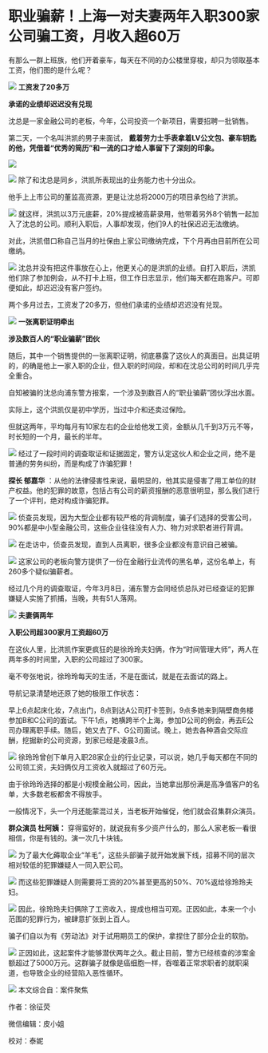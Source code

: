 

# 职业骗薪！上海一对夫妻两年入职300家公司骗工资，月收入超60万

有那么一群上班族，他们开着豪车，每天在不同的办公楼里穿梭，却只为领取基本工资，他们图的是什么呢？

![](https://inews.gtimg.com/om_bt/Oos2SgUWZ3IWeek7bATIEfofEewFAEqeDL_hsy2mz-OI0AA/1000)
**工资发了20多万**

**承诺的业绩却迟迟没有兑现**

沈总是一家金融公司的老板，今年，公司投资一个新项目，需要招聘一批销售。

第二天，一个名叫洪凯的男子来面试， **戴着劳力士手表拿着LV公文包、豪车钥匙的他，凭借着“优秀的简历”和一流的口才给人事留下了深刻的印象。**

![](https://inews.gtimg.com/om_bt/ONosJK9h6uu0sLkGUIIWmMOkEi059T0qEc43nprfwy6VQAA/1000)

![](https://inews.gtimg.com/om_bt/O5a4TvRSd5CycIaqMz6dP6c38I0E7rB3LXN5Sbk0GtHm0AA/1000)
除了和沈总是同乡，洪凯所表现出的业务能力也十分出众。

他手上上市公司的董监高资源，更是让沈总将2000万的项目承包给了洪凯。

![](https://inews.gtimg.com/om_bt/OjnLcHQCk_75wuhGkCV69DmbgMyyAqCrF3KlFj_NrDvdEAA/1000)
就这样，洪凯以3万元底薪，20%提成被高薪录用，他带着另外8个销售一起加入了沈总的公司。顺利入职后，人事却发现，他们9人的社保迟迟无法缴纳。

对此，洪凯借口称自己当月的社保由上家公司缴纳完成，下个月再由目前所在公司缴纳。

![](https://inews.gtimg.com/om_bt/Oh4gMkudFJjZRiP0OoblEbAolavYXPJ94KPx4sbmQiXqkAA/1000)
沈总并没有把这件事放在心上，他更关心的是洪凯的业绩。自打入职后，洪凯他们除了参加例会，从不打卡上班，但工作日志显示，他们每天都在跑客户。可即便如此，却迟迟没有客户签约。

两个多月过去，工资发了20多万，但他们承诺的业绩却迟迟没有兑现。

![](https://inews.gtimg.com/om_bt/OswyIdwDlxzI0Wh2jQ7wEcLF5BgoBaeLXsRqdAlRD7SCkAA/1000)
**一张离职证明牵出**

**涉及数百人的“职业骗薪”团伙**

随后，其中一个销售提供的一张离职证明，彻底暴露了这伙人的真面目。出具证明的，的确是他上一家入职的企业，但入职的时间段，却和在沈总公司的时间几乎完全重合。

自知被骗的沈总向浦东警方报案，一个涉及到数百人的“职业骗薪”团伙浮出水面。

实际上，这个洪凯仅是初中学历，当过中介和还卖过保险。

但就这两年，平均每月有10家左右的企业给他发工资，金额从几千到3万元不等，时长短的一个月，最长的半年。

![](https://inews.gtimg.com/om_bt/Oxqpm2nA2OwkLxRi9Kxn9Juo0e65_SNyR7sujPGpKfecwAA/1000)
经过了一段时间的调查取证和证据固定，警方认定这伙人和企业之间，绝不是普通的劳务纠纷，而是构成了诈骗犯罪！

**探长 郁嘉华**
：从他的法律侵害性来说，最明显的，他其实是侵害了用工单位的财产权益。他的犯罪的故意，包括占有公司的薪资报酬的恶意很明显，那么我们进行了一个评判，绝对构成诈骗犯罪。

![](https://inews.gtimg.com/om_bt/OPjSa-FWhDN7WeKyG8FvSZxvsMUQquiBD6Wfiob621iXIAA/1000)
侦查员发现，因为大型企业都有较严格的背调制度，骗子们选择的受害公司，90%都是中小型金融公司，这些企业往往没有人力、物力对求职者进行背调。

![](https://inews.gtimg.com/om_bt/Ohsav1Z9CCqOKeclia4tPX3Ixdgcz6MXxRForDFBvAJhEAA/1000)
在走访中，侦查员发现，直到人员离职，很多企业都没有意识自己被骗。

![](https://inews.gtimg.com/om_bt/O3OChe2lV102bx52hacYZgJ1MO8rD5wvs1sO28StYhBCQAA/1000)
这家公司的老板向警方提供了一份在金融行业流传的黑名单，这份名单上，有260多个疑似骗薪者。

经过几个月的调查取证，今年3月8日，浦东警方会同经侦总队对已经查证的犯罪嫌疑人实施了抓捕，当晚，共有51人落网。

![](https://inews.gtimg.com/om_bt/Gfbdn4Inc2MXai-lV2WnGVBgNUrpQ3MzEHGanvjbQk0jMAA/0)
**夫妻俩两年**

**入职公司超300家月工资超60万**

在这伙人里，比洪凯作案更疯狂的是徐玲玲夫妇俩，作为“时间管理大师”，两人在两年多的时间里，入职的公司超过了300家。

毫不夸张地说，徐玲玲每天的生活，不是在面试，就是在去面试的路上。

导航记录清楚地还原了她的极限工作状态：

早上6点起床化妆，7点出门，8点到达A公司打卡签到，9点多她来到隔壁商务楼参加B和C公司的面试。下午1点，她横跨半个上海，参加D公司的例会，再去E公司办理离职手续。随后，她又去了F、G公司面试。晚上，她去各种酒会交际应酬，挖掘新的公司资源，到家已经是凌晨3点。

![](https://inews.gtimg.com/om_bt/O9Ww87n1jBF_NV63t7xrMNo4bteP_9c623EmvX8n1JsS8AA/1000)
徐玲玲曾创下单月入职28家企业的行业记录，可以说，她几乎每天都在不同的公司领工资，夫妇俩仅月工资收入就超过了60万元。

由于徐玲玲选择的都是小规模金融公司，因此，当她拿出那份满是高净值客户的名单，大多数老板都舍不得放手。

一般情况下，头一个月还能蒙混过关，当老板开始催促，他们就会召集群众演员。

**群众演员 杜阿姨：** 穿得蛮好的，就说我有多少资产什么的，那么人家老板一看很相信，你是有钱的。演一次几十块钱。

![](https://inews.gtimg.com/om_bt/OoSj-oy6ly5JecYS_1G8Tgq8KM29LCoMybomm4ipqbTKoAA/1000)
为了最大化薅取企业“羊毛”，这些头部骗子就开始发展下线，招募不同的层次相对较低的犯罪嫌疑人一同入职公司。

![](https://inews.gtimg.com/om_bt/OrqntndfzvZGtuDHT4FTkcIBBlAu3uKTy-IbhIAbdIYhQAA/1000)
而这些犯罪嫌疑人则需要将工资的20%甚至更高的50%、70%返给徐玲玲夫妇。

![](https://inews.gtimg.com/om_bt/OycQ-RK3lNjIz_ILIy6ZYGfHDDHWYrHc0vLIOS05ll0aYAA/1000)
因此，徐玲玲夫妇俩除了工资收入，提成也相当可观。正因如此，本来一个小范围的犯罪行为，被肆意扩张到上百人。

骗子们自以为有《劳动法》对于试用期员工的保护，拿捏住了部分企业的软肋。

![](https://inews.gtimg.com/om_bt/ObNhwdkrQaP10taZLfj2hdpk1O8vkm_5ySodroyav2RNgAA/1000)
正因如此，这起案件才能够潜伏两年之久。截止目前，警方已经核查的涉案金额超过了5000万元。这群骗子就像是癌细胞一样，吞噬着正常求职者的就职渠道，也导致企业的经营陷入恶性循环。

![](https://inews.gtimg.com/om_bt/OIosWFZmwigqAHn943_OXNDKaaf96h2iSY8ncdN3uVQZcAA/1000)
本文综合自：案件聚焦

作者：徐征荧

微信编辑：皮小姐

校对：泰妮

